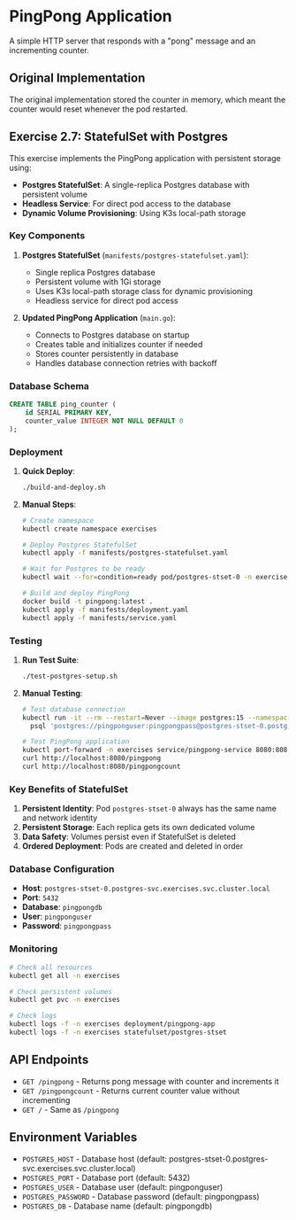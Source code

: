 # PingPong Application

A simple HTTP server that responds with a "pong" message and an incrementing counter.

## Original Implementation

The original implementation stored the counter in memory, which meant the counter would reset whenever the pod restarted.

## Exercise 2.7: StatefulSet with Postgres

This exercise implements the PingPong application with persistent storage using:
- **Postgres StatefulSet**: A single-replica Postgres database with persistent volume
- **Headless Service**: For direct pod access to the database
- **Dynamic Volume Provisioning**: Using K3s local-path storage

### Key Components

1. **Postgres StatefulSet** (`manifests/postgres-statefulset.yaml`):
   - Single replica Postgres database
   - Persistent volume with 1Gi storage
   - Uses K3s local-path storage class for dynamic provisioning
   - Headless service for direct pod access

2. **Updated PingPong Application** (`main.go`):
   - Connects to Postgres database on startup
   - Creates table and initializes counter if needed
   - Stores counter persistently in database
   - Handles database connection retries with backoff

### Database Schema

```sql
CREATE TABLE ping_counter (
    id SERIAL PRIMARY KEY,
    counter_value INTEGER NOT NULL DEFAULT 0
);
```

### Deployment

1. **Quick Deploy**:
   ```bash
   ./build-and-deploy.sh
   ```

2. **Manual Steps**:
   ```bash
   # Create namespace
   kubectl create namespace exercises

   # Deploy Postgres StatefulSet
   kubectl apply -f manifests/postgres-statefulset.yaml

   # Wait for Postgres to be ready
   kubectl wait --for=condition=ready pod/postgres-stset-0 -n exercises --timeout=300s

   # Build and deploy PingPong
   docker build -t pingpong:latest .
   kubectl apply -f manifests/deployment.yaml
   kubectl apply -f manifests/service.yaml
   ```

### Testing

1. **Run Test Suite**:
   ```bash
   ./test-postgres-setup.sh
   ```

2. **Manual Testing**:
   ```bash
   # Test database connection
   kubectl run -it --rm --restart=Never --image postgres:15 --namespace=exercises psql-debug -- \
     psql 'postgres://pingponguser:pingpongpass@postgres-stset-0.postgres-svc.exercises.svc.cluster.local:5432/pingpongdb'

   # Test PingPong application
   kubectl port-forward -n exercises service/pingpong-service 8080:8080
   curl http://localhost:8080/pingpong
   curl http://localhost:8080/pingpongcount
   ```

### Key Benefits of StatefulSet

1. **Persistent Identity**: Pod `postgres-stset-0` always has the same name and network identity
2. **Persistent Storage**: Each replica gets its own dedicated volume
3. **Data Safety**: Volumes persist even if StatefulSet is deleted
4. **Ordered Deployment**: Pods are created and deleted in order

### Database Configuration

- **Host**: `postgres-stset-0.postgres-svc.exercises.svc.cluster.local`
- **Port**: `5432`
- **Database**: `pingpongdb`
- **User**: `pingponguser`
- **Password**: `pingpongpass`

### Monitoring

```bash
# Check all resources
kubectl get all -n exercises

# Check persistent volumes
kubectl get pvc -n exercises

# Check logs
kubectl logs -f -n exercises deployment/pingpong-app
kubectl logs -f -n exercises statefulset/postgres-stset
```

## API Endpoints

- `GET /pingpong` - Returns pong message with counter and increments it
- `GET /pingpongcount` - Returns current counter value without incrementing
- `GET /` - Same as `/pingpong`

## Environment Variables

- `POSTGRES_HOST` - Database host (default: postgres-stset-0.postgres-svc.exercises.svc.cluster.local)
- `POSTGRES_PORT` - Database port (default: 5432)
- `POSTGRES_USER` - Database user (default: pingponguser)
- `POSTGRES_PASSWORD` - Database password (default: pingpongpass)
- `POSTGRES_DB` - Database name (default: pingpongdb)


